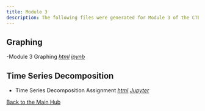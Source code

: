 ```yaml
---
title: Module 3
description: The following files were generated for Module 3 of the CTBA course
---
```

## Graphing 
-Module 3 Graphing  _[html](M3Graphing.html)_  _[ipynb](M3Graphing.ipynb)_

## Time Series Decomposition
- Time Series Decomposition Assignment _[html](TimeSeries.html)_ _[Jupyter](TimeSeries.ipynb)_



[Back to the Main Hub](https://jksmith01.github.io/)
